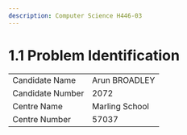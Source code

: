 ```yaml
---
description: Computer Science H446-03
---
```


# 1.1 Problem Identification

|                  |                |
| ---------------- | -------------- |
| Candidate Name   | Arun BROADLEY  |
| Candidate Number | 2072           |
| Centre Name      | Marling School |
| Centre Number    | 57037          |





